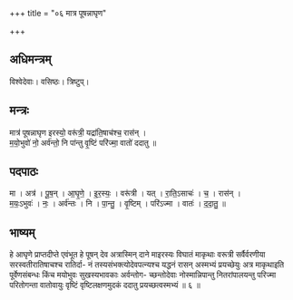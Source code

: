 +++
title = "०६ मात्र पूषन्नाघृण"

+++
## अधिमन्त्रम्
विश्वेदेवाः। वसिष्ठः। त्रिष्टुप्।

## मन्त्रः
मात्र॑ पूषन्नाघृण इरस्यो॒ वरू॑त्री॒ यद्रा॑ति॒षाच॑श्च॒ रास॑न् ।  
म॒यो॒भुवो॑ नो॒ अर्व॑न्तो॒ नि पा॑न्तु वृ॒ष्टिं परि॑ज्मा॒ वातो॑ ददातु ॥

## पदपाठः
मा । अत्र॑ । पू॒ष॒न् । आ॒घृ॒णे॒ । इ॒र॒स्यः॒ । वरू॑त्री । यत् । रा॒ति॒ऽसाचः॑ । च॒ । रास॑न् ।  
म॒यः॒ऽभुवः॑ । नः॒ । अर्व॑न्तः । नि । पा॒न्तु॒ । वृ॒ष्टिम् । परि॑ऽज्मा । वातः॑ । द॒दा॒तु॒ ॥

## भाष्यम्
हे आघृणे प्राप्तदीप्ते एवंभूत हे पूषन् देव अत्रास्मिन् दाने माइरस्यः विघातं माकृथाः वरूत्री सर्वैर्वरणीया सरस्वतीरातिषाचश्च रातिर्दा- नं तस्यसंभक्त्योदेवपत्न्यश्च यद्धनं रासन् अस्मभ्यं प्रयच्छेयुः अत्र माकृथाइति पूर्वेणसंबन्धः किंच मयोभुवः सुखस्यभावकाः अर्वन्तोग- च्छन्तोदेवाः नोस्मान्निपान्तु नितरांपालयन्तु परिज्मा परितोगन्ता वातोवायुः वृष्टिं वृष्टिलक्षणमुदकं ददातु प्रयच्छत्वस्मभ्यं ॥ ६ ॥